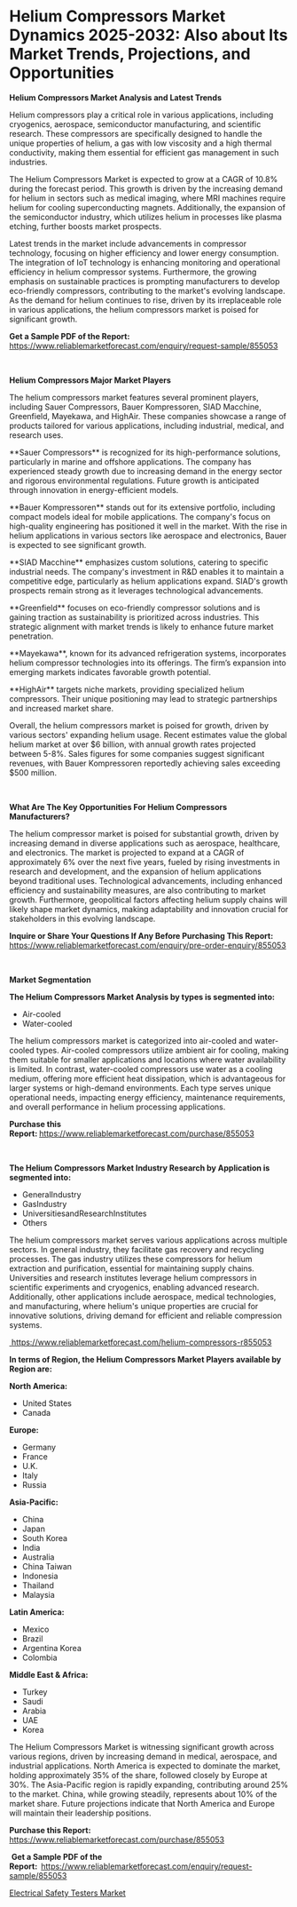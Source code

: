 <p><h1>Helium Compressors Market Dynamics 2025-2032: Also about Its Market Trends, Projections, and Opportunities</h1></p><p><strong>Helium Compressors Market Analysis and Latest Trends</strong></p>
<p><p>Helium compressors play a critical role in various applications, including cryogenics, aerospace, semiconductor manufacturing, and scientific research. These compressors are specifically designed to handle the unique properties of helium, a gas with low viscosity and a high thermal conductivity, making them essential for efficient gas management in such industries.</p><p>The Helium Compressors Market is expected to grow at a CAGR of 10.8% during the forecast period. This growth is driven by the increasing demand for helium in sectors such as medical imaging, where MRI machines require helium for cooling superconducting magnets. Additionally, the expansion of the semiconductor industry, which utilizes helium in processes like plasma etching, further boosts market prospects.</p><p>Latest trends in the market include advancements in compressor technology, focusing on higher efficiency and lower energy consumption. The integration of IoT technology is enhancing monitoring and operational efficiency in helium compressor systems. Furthermore, the growing emphasis on sustainable practices is prompting manufacturers to develop eco-friendly compressors, contributing to the market's evolving landscape. As the demand for helium continues to rise, driven by its irreplaceable role in various applications, the helium compressors market is poised for significant growth.</p></p>
<p><strong>Get a Sample PDF of the Report:&nbsp;</strong> <a href="https://www.reliablemarketforecast.com/enquiry/request-sample/855053?utm_campaign=2015&utm_medium=2&utm_source=Github&utm_content=ia&utm_term=16022025&utm_id=helium-compressors">https://www.reliablemarketforecast.com/enquiry/request-sample/855053</a></p>
<p>&nbsp;</p>
<p><strong>Helium Compressors Major Market Players</strong></p>
<p><p>The helium compressors market features several prominent players, including Sauer Compressors, Bauer Kompressoren, SIAD Macchine, Greenfield, Mayekawa, and HighAir. These companies showcase a range of products tailored for various applications, including industrial, medical, and research uses.</p><p>**Sauer Compressors** is recognized for its high-performance solutions, particularly in marine and offshore applications. The company has experienced steady growth due to increasing demand in the energy sector and rigorous environmental regulations. Future growth is anticipated through innovation in energy-efficient models.</p><p>**Bauer Kompressoren** stands out for its extensive portfolio, including compact models ideal for mobile applications. The company's focus on high-quality engineering has positioned it well in the market. With the rise in helium applications in various sectors like aerospace and electronics, Bauer is expected to see significant growth.</p><p>**SIAD Macchine** emphasizes custom solutions, catering to specific industrial needs. The company's investment in R&D enables it to maintain a competitive edge, particularly as helium applications expand. SIAD's growth prospects remain strong as it leverages technological advancements.</p><p>**Greenfield** focuses on eco-friendly compressor solutions and is gaining traction as sustainability is prioritized across industries. This strategic alignment with market trends is likely to enhance future market penetration.</p><p>**Mayekawa**, known for its advanced refrigeration systems, incorporates helium compressor technologies into its offerings. The firm’s expansion into emerging markets indicates favorable growth potential.</p><p>**HighAir** targets niche markets, providing specialized helium compressors. Their unique positioning may lead to strategic partnerships and increased market share.</p><p>Overall, the helium compressors market is poised for growth, driven by various sectors' expanding helium usage. Recent estimates value the global helium market at over $6 billion, with annual growth rates projected between 5-8%. Sales figures for some companies suggest significant revenues, with Bauer Kompressoren reportedly achieving sales exceeding $500 million.</p></p>
<p>&nbsp;</p>
<p><strong>What Are The Key Opportunities For Helium Compressors Manufacturers?</strong></p>
<p><p>The helium compressor market is poised for substantial growth, driven by increasing demand in diverse applications such as aerospace, healthcare, and electronics. The market is projected to expand at a CAGR of approximately 6% over the next five years, fueled by rising investments in research and development, and the expansion of helium applications beyond traditional uses. Technological advancements, including enhanced efficiency and sustainability measures, are also contributing to market growth. Furthermore, geopolitical factors affecting helium supply chains will likely shape market dynamics, making adaptability and innovation crucial for stakeholders in this evolving landscape.</p></p>
<p><strong>Inquire or Share Your Questions If Any Before Purchasing This Report:</strong> <a href="https://www.reliablemarketforecast.com/enquiry/pre-order-enquiry/855053?utm_campaign=2015&utm_medium=2&utm_source=Github&utm_content=ia&utm_term=16022025&utm_id=helium-compressors">https://www.reliablemarketforecast.com/enquiry/pre-order-enquiry/855053</a></p>
<p>&nbsp;</p>
<p><strong>Market Segmentation</strong></p>
<p><strong>The Helium Compressors Market Analysis by types is segmented into:</strong></p>
<p><ul><li>Air-cooled</li><li>Water-cooled</li></ul></p>
<p><p>The helium compressors market is categorized into air-cooled and water-cooled types. Air-cooled compressors utilize ambient air for cooling, making them suitable for smaller applications and locations where water availability is limited. In contrast, water-cooled compressors use water as a cooling medium, offering more efficient heat dissipation, which is advantageous for larger systems or high-demand environments. Each type serves unique operational needs, impacting energy efficiency, maintenance requirements, and overall performance in helium processing applications.</p></p>
<p><strong>Purchase this Report:&nbsp;</strong><a href="https://www.reliablemarketforecast.com/purchase/855053?utm_campaign=2015&utm_medium=2&utm_source=Github&utm_content=ia&utm_term=16022025&utm_id=helium-compressors">https://www.reliablemarketforecast.com/purchase/855053</a></p>
<p>&nbsp;</p>
<p><strong>The Helium Compressors Market Industry Research by Application is segmented into:</strong></p>
<p><ul><li>GeneralIndustry</li><li>GasIndustry</li><li>UniversitiesandResearchInstitutes</li><li>Others</li></ul></p>
<p><p>The helium compressors market serves various applications across multiple sectors. In general industry, they facilitate gas recovery and recycling processes. The gas industry utilizes these compressors for helium extraction and purification, essential for maintaining supply chains. Universities and research institutes leverage helium compressors in scientific experiments and cryogenics, enabling advanced research. Additionally, other applications include aerospace, medical technologies, and manufacturing, where helium's unique properties are crucial for innovative solutions, driving demand for efficient and reliable compression systems.</p></p>
<p><a href="https://www.reliablemarketforecast.com/helium-compressors-r855053?utm_campaign=2015&utm_medium=2&utm_source=Github&utm_content=ia&utm_term=16022025&utm_id=helium-compressors">&nbsp;https://www.reliablemarketforecast.com/helium-compressors-r855053</a></p>
<p><strong>In terms of Region, the Helium Compressors Market Players available by Region are:</strong></p>
<p>
    <p> <strong> North America: </strong>
        <ul>
            <li>United States</li>
            <li>Canada</li>
        </ul>
        </p> 
    <p> <strong> Europe: </strong>
        <ul>
            <li>Germany</li>
            <li>France</li>
            <li>U.K.</li>
            <li>Italy</li>
            <li>Russia</li>
        </ul>
        </p> 
    <p> <strong> Asia-Pacific: </strong>
        <ul>
            <li>China</li>
            <li>Japan</li>
            <li>South Korea</li>
            <li>India</li>
            <li>Australia</li>
            <li>China Taiwan</li>
            <li>Indonesia</li>
            <li>Thailand</li>
            <li>Malaysia</li>
        </ul>
        </p> 
    <p> <strong> Latin America: </strong>
        <ul>
            <li>Mexico</li>
            <li>Brazil</li>
            <li>Argentina Korea</li>
            <li>Colombia</li>
        </ul>
        </p> 
    <p> <strong> Middle East & Africa: </strong>
        <ul>
            <li>Turkey</li>
            <li>Saudi</li>
            <li>Arabia</li>
            <li>UAE</li>
            <li>Korea</li>
        </ul>
    </p>
    </p>
<p><p>The Helium Compressors Market is witnessing significant growth across various regions, driven by increasing demand in medical, aerospace, and industrial applications. North America is expected to dominate the market, holding approximately 35% of the share, followed closely by Europe at 30%. The Asia-Pacific region is rapidly expanding, contributing around 25% to the market. China, while growing steadily, represents about 10% of the market share. Future projections indicate that North America and Europe will maintain their leadership positions.</p></p>
<p><strong>Purchase this Report: </strong><a href="https://www.reliablemarketforecast.com/purchase/855053?utm_campaign=2015&utm_medium=2&utm_source=Github&utm_content=ia&utm_term=16022025&utm_id=helium-compressors">https://www.reliablemarketforecast.com/purchase/855053</a></p>
<p>&nbsp;<strong>Get a Sample PDF of the Report:&nbsp;&nbsp;</strong><a href="https://www.reliablemarketforecast.com/enquiry/request-sample/855053?utm_campaign=2015&utm_medium=2&utm_source=Github&utm_content=ia&utm_term=16022025&utm_id=helium-compressors">https://www.reliablemarketforecast.com/enquiry/request-sample/855053</a></p>
<p><strong></strong></p>
<p><p><a href="https://github.com/santosh758595/Market-Research-Report-List-7/blob/main/electrical-safety-testers-market.md?utm_campaign=2015&utm_medium=2&utm_source=Github&utm_content=ia&utm_term=16022025&utm_id=helium-compressors">Electrical Safety Testers Market</a></p></p>